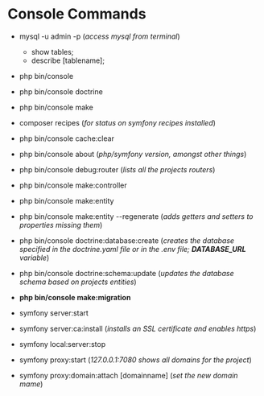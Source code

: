 # Console Commands
- mysql -u admin -p (*access mysql from terminal*)
  - show tables;
  - describe [tablename];
- php bin/console
- php bin/console doctrine
- php bin/console make
- composer recipes (*for status on symfony recipes installed*)


- php bin/console cache:clear
- php bin/console about (*php/symfony version, amongst other things*)
- php bin/console debug:router (*lists all the projects routers*)


- php bin/console make:controller
- php bin/console make:entity
- php bin/console make:entity --regenerate (*adds getters and setters to properties missing them*)
- php bin/console doctrine:database:create (*creates the database specified in the doctrine.yaml file or in the .env file; **DATABASE_URL** variable*)
- php bin/console doctrine:schema:update (*updates the database schema based on projects entities*)
- **php bin/console make:migration**


- symfony server:start 
- symfony server:ca:install (*installs an SSL certificate and enables https*)
- symfony local:server:stop
- symfony proxy:start (*127.0.0.1:7080 shows all domains for the project*)
- symfony proxy:domain:attach [domainname] (*set the new domain mame*)